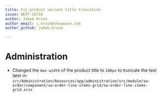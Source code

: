 ```yaml
---
title: Fix product variant title truncation
issue: NEXT-18719
author: Jakob Kruse
author_email: j.kruse@shopware.com 
author_github: jakob-kruse

---
```

# Administration
* Changed the `max-width` of the product title to `240px` to truncate the text later in `src/Administration/Resources/app/administration/src/module/sw-order/component/sw-order-line-items-grid/sw-order-line-items-grid.scss`

